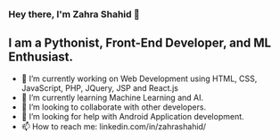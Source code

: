 ### Hey there, I'm Zahra Shahid 👋

## I am a Pythonist, Front-End Developer, and ML Enthusiast.

- 🔭 I’m currently working on Web Development using HTML, CSS, JavaScript, PHP, JQuery, JSP and React.js
- 🌱 I’m currently learning Machine Learning and AI.
- 👯 I’m looking to collaborate with other developers.
- 🤔 I’m looking for help with Android Application development.
- 📫 How to reach me: linkedin.com/in/zahrashahid/
